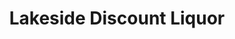 ---
title: "Lakeside Discount Liquor"
url: /lakeside/lakeside-discount-liquor/
shop: Spirituosen
---